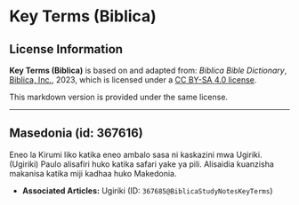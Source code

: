 # Key Terms (Biblica)

## License Information

**Key Terms (Biblica)** is based on and adapted from: _Biblica Bible Dictionary_, [Biblica, Inc.](https://www.biblica.com/), 2023, which is licensed under a [CC BY-SA 4.0 license](https://creativecommons.org/licenses/by-sa/4.0/legalcode.en).

This markdown version is provided under the same license.



--------------------------------

## Masedonia (id: 367616)

Eneo la Kirumi liko katika eneo ambalo sasa ni kaskazini mwa Ugiriki. (Ugiriki) Paulo alisafiri huko katika safari yake ya pili. Alisaidia kuanzisha makanisa katika miji kadhaa huko Makedonia.

* **Associated Articles:** Ugiriki (ID: `367685@BiblicaStudyNotesKeyTerms`)

